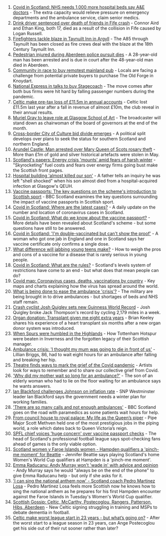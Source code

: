 1. [Covid in Scotland: NHS needs 1,000 more hospital beds say A&E doctors](https://www.bbc.co.uk/news/uk-scotland-58631668?at_medium=RSS&at_campaign=KARANGA) - The extra capacity would relieve pressure on emergency departments and the ambulance service, claim senior medics.
2. [Drink driver sentenced over death of friends in Fife crash](https://www.bbc.co.uk/news/uk-scotland-edinburgh-east-fife-58637826?at_medium=RSS&at_campaign=KARANGA) - Connor Aird and Ethan King, both 17, died as a result of the collision in Fife caused by Logan Russell.
3. [Firefighters tackle blaze in Taynuilt Inn in Argyll](https://www.bbc.co.uk/news/uk-scotland-glasgow-west-58635792?at_medium=RSS&at_campaign=KARANGA) - The A85 through Taynuilt has been closed as fire crews deal with the blaze at the 18th Century Taynuilt Inn.
4. [Pedestrian injured during Aberdeen police pursuit dies](https://www.bbc.co.uk/news/uk-scotland-north-east-orkney-shetland-58638245?at_medium=RSS&at_campaign=KARANGA) - A 28-year-old man has been arrested and is due in court after the 48-year-old man died in Aberdeen.
5. [Community in race to buy remotest mainland pub](https://www.bbc.co.uk/news/uk-scotland-highlands-islands-58624724?at_medium=RSS&at_campaign=KARANGA) - Locals are facing a challenge from potential private buyers to purchase The Old Forge in Knoydart.
6. [National Express in talks to buy Stagecoach](https://www.bbc.co.uk/news/business-58636437?at_medium=RSS&at_campaign=KARANGA) - The move comes after both bus firms were hit hard by falling passenger numbers during the pandemic.
7. [Celtic make pre-tax loss of £11.5m in annual accounts](https://www.bbc.co.uk/sport/football/58635810?at_medium=RSS&at_campaign=KARANGA) - Celtic lost £11.5m last year after a fall in revenue of almost £10m, the club reveal in their annual results.
8. [Muriel Gray to leave role at Glasgow School of Art](https://www.bbc.co.uk/news/uk-scotland-glasgow-west-58635791?at_medium=RSS&at_campaign=KARANGA) - The broadcaster will stand down as chairwoman of the board of governors at the end of the month.
9. [Cross-border City of Culture bid divide emerges](https://www.bbc.co.uk/news/uk-scotland-south-scotland-58637387?at_medium=RSS&at_campaign=KARANGA) - A political split develops over plans to seek the status for southern Scotland and northern England.
10. [Arundel Castle: Man arrested over Mary Queen of Scots rosary theft](https://www.bbc.co.uk/news/uk-england-sussex-58638351?at_medium=RSS&at_campaign=KARANGA) - More than £1m of gold and silver historical artefacts were stolen in May.
11. [Scotland's papers: Energy crisis 'mounts' amid fears of harsh winter](https://www.bbc.co.uk/news/uk-scotland-58633395?at_medium=RSS&at_campaign=KARANGA) - "Skyrocketing" fuel costs and fears over energy firms going bust make the Scottish front pages.
12. [Hospital building 'almost killed our son'](https://www.bbc.co.uk/news/uk-scotland-58618317?at_medium=RSS&at_campaign=KARANGA) - A father tells an inquiry he was left "shell shocked" when his son almost died from a hospital-acquired infection at Glasgow's QEUH.
13. [Vaccine passports: The key questions on the scheme's introduction to Scottish sport](https://www.bbc.co.uk/sport/scotland/58588302?at_medium=RSS&at_campaign=KARANGA) - BBC Scotland examines the key questions surrounding the impact of vaccine passports in Scottish sport.
14. [Covid in Scotland: Where are the latest cases?](https://www.bbc.co.uk/news/uk-scotland-53511877?at_medium=RSS&at_campaign=KARANGA) - A daily update on the number and location of coronavirus cases in Scotland.
15. [Covid in Scotland: What do we know about the vaccine passport?](https://www.bbc.co.uk/news/uk-scotland-58422607?at_medium=RSS&at_campaign=KARANGA) - More details have been revealed about Scotland's scheme - but some questions have still to be answered.
16. [Covid in Scotland: 'I'm double-vaccinated but can't show the proof'](https://www.bbc.co.uk/news/uk-scotland-58475922?at_medium=RSS&at_campaign=KARANGA) - A woman who got one jab in England and one in Scotland says her vaccine certificate only confirms a single dose.
17. [What difference will jabbing young teens make?](https://www.bbc.co.uk/news/health-58423152?at_medium=RSS&at_campaign=KARANGA) - How to weigh the pros and cons of a vaccine for a disease that is rarely serious in young people.
18. [Covid in Scotland: What are the rules?](https://www.bbc.co.uk/news/uk-scotland-53166816?at_medium=RSS&at_campaign=KARANGA) - Scotland's levels system of restrictions have come to an end - but what does that mean people can do?
19. [Covid map: Coronavirus cases, deaths, vaccinations by country](https://www.bbc.co.uk/news/world-51235105?at_medium=RSS&at_campaign=KARANGA) - Key maps and charts explaining how the virus has spread around the world.
20. [What is being done to ease the ambulance 'crisis'?](https://www.bbc.co.uk/news/uk-scotland-58588112?at_medium=RSS&at_campaign=KARANGA) - The military are being brought in to drive ambulances - but shortages of beds and NHS staff remain.
21. [Crash cyclist Josh Quigley sets new Guinness World Record](https://www.bbc.co.uk/news/uk-scotland-edinburgh-east-fife-58622023?at_medium=RSS&at_campaign=KARANGA) - Josh Quigley broke Jack Thompson's record by cycling 2,179 miles in a week.
22. [Organ donation: Transplant given me eight extra years](https://www.bbc.co.uk/news/uk-scotland-north-east-orkney-shetland-58597168?at_medium=RSS&at_campaign=KARANGA) - Brian Keeley shares his experience of a heart transplant six months after a new organ donor system was introduced.
23. [When Spurs were humbled in the Highlands](https://www.bbc.co.uk/news/uk-scotland-highlands-islands-58542543?at_medium=RSS&at_campaign=KARANGA) - How Tottenham Hotspur were beaten in Inverness and the forgotten legacy of their Scottish manager.
24. [Ambulance crisis: 'I thought my mum was going to die in front of us'](https://www.bbc.co.uk/news/uk-scotland-edinburgh-east-fife-58585395?at_medium=RSS&at_campaign=KARANGA) - Lillian Briggs, 86, had to wait eight hours for an ambulance after falling and breaking her hip.
25. [Theatre finds ways to mark the grief of the Covid pandemic](https://www.bbc.co.uk/news/uk-scotland-58595864?at_medium=RSS&at_campaign=KARANGA) - Artists look for ways to remember and to share our collective grief from Covid.
26. ['Why did my mother wait so long for an ambulance?'](https://www.bbc.co.uk/news/uk-scotland-58591075?at_medium=RSS&at_campaign=KARANGA) - The son of an elderly woman who had to lie on the floor waiting for an ambulance says he wants answers.
27. [Ian Blackford challenges Johnson on inflation rate](https://www.bbc.co.uk/news/uk-politics-58570946?at_medium=RSS&at_campaign=KARANGA) - SNP Westminster leader Ian Blackford says the government needs a winter plan for working families.
28. ['There are so many calls and not enough ambulances'](https://www.bbc.co.uk/news/uk-scotland-58573795?at_medium=RSS&at_campaign=KARANGA) - BBC Scotland goes on the road with paramedics as some patients wait hours for help.
29. [From council house to royal palace: My life as the Queen’s piper](https://www.bbc.co.uk/news/uk-scotland-58476253?at_medium=RSS&at_campaign=KARANGA) - Pipe Major Scott Methven held one of the most prestigious jobs in the piping world, a role which dates back to Queen Victoria’s reign.
30. [SPFL chief voices 'huge concern' over vaccine passport checks](https://www.bbc.co.uk/news/uk-scotland-58537877?at_medium=RSS&at_campaign=KARANGA) - The head of Scotland's professional football league says spot-checking fans ahead of games is the only viable option.
31. [Scotland women v Faroe Islands women - Hampden qualifiers a 'pinch-me moment' for Beattie](https://www.bbc.co.uk/sport/football/58627425?at_medium=RSS&at_campaign=KARANGA) - Jennifer Beattie says playing Scotland's home Women's World Cup qualifiers at Hampden is a 'pinch-me moment'.
32. [Emma Raducanu: Andy Murray won't 'wade in' with advice and opinion](https://www.bbc.co.uk/sport/tennis/58633034?at_medium=RSS&at_campaign=KARANGA) - Andy Murray says he would "always be on the end of the phone" to give Emma Raducanu help - but only if she asks for it.
33. ['I can sing the national anthem now' - Scotland coach Pedro Martinez Losa](https://www.bbc.co.uk/sport/av/football/58631207?at_medium=RSS&at_campaign=KARANGA) - Pedro Martinez Losa feels more Scottish now he knows how to sing the national anthem as he prepares for his first Hampden encounter against the Faroe Islands in Tuesday's Women's World Cup qualifier.
34. [Scottish Gossip: Celtic, McCarthy, Postecoglou, Rangers, Patterson, Hibs, Aberdeen](https://www.bbc.co.uk/sport/football/58635717?at_medium=RSS&at_campaign=KARANGA) - New Celtic signing struggling in training and MSPs to debate dementia in football.
35. [Celtic make worst league start in 23 years - but what’s going on?](https://www.bbc.co.uk/sport/football/58617548?at_medium=RSS&at_campaign=KARANGA) - After the worst start to a league season in 23 years, can Ange Postecoglou get his side out of their rut sooner rather than later?
